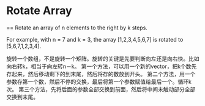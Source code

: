 # Rotate Array
==
Rotate an array of n elements to the right by k steps.

For example, with n = 7 and k = 3, the array [1,2,3,4,5,6,7] is rotated to [5,6,7,1,2,3,4].

旋转一个数组，不是旋转一个矩阵。旋转的关键是先要判断向左还是向右快。比如向右转k，相当于向左转n－k。
第一个方法，可以用一个新的vector，把k个数先存起来，然后移动剩下的到末尾，然后将存的数放到开头。
第二个方法，用一个参数存第一个数，然后不停的交换，最后将第一个参数赋值给最后一个。循环k次。
第三个方法，先将后面的参数全部交换到前面，然后将中间未触动部分全部交换到末尾。